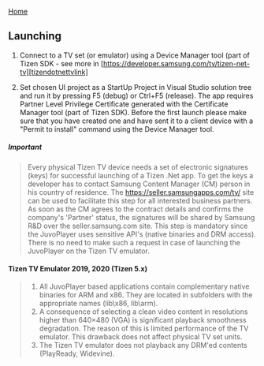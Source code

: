 [Home](../README.md)

## Launching 

1. Connect to a TV set (or emulator) using a Device Manager tool (part of Tizen SDK - see more in [https://developer.samsung.com/tv/tizen-net-tv][tizendotnettvlink]

[tizendotnettvlink]: https://developer.samsung.com/tv/tizen-net-tv 

2. Set chosen UI project as a StartUp Project in Visual Studio solution tree and run it by pressing F5 (debug) or Ctrl+F5 (release). The app requires Partner Level Privilege Certificate generated with the Certificate Manager tool (part of Tizen SDK). Before the first launch please make sure that you have created one and have sent it to a client device with a "Permit to install" command using the Device Manager tool.

##### Important
> Every physical Tizen TV device needs a set of electronic signatures (keys) for successful launching of a Tizen .Net app. To get the keys a developer has to contact Samsung Content Manager (CM) person in his country of residence. The https://seller.samsungapps.com/tv/ site can be used to facilitate this step for all interested business partners. As soon as the CM agrees to the contract details and confirms the company's 'Partner' status, the signatures will be shared by Samsung R&D over the seller.samsung.com site. This step is mandatory since the JuvoPlayer uses sensitive API's (native binaries and DRM access). There is no need to make such a request in case of launching the JuvoPlayer on the Tizen TV emulator. 

#### Tizen TV Emulator 2019, 2020 (Tizen 5.x) 
 
  > 1. All JuvoPlayer based applications contain complementary native binaries for ARM and x86. They are located in subfolders with the appropriate names (lib\x86, lib\arm).
  > 2. A consequence of selecting a clean video content in resolutions higher than 640×480 (VGA) is significant playback smoothness degradation. The reason of this is limited performance of the TV emulator. This drawback does not affect physical TV set units.
  > 3. The Tizen TV emulator does not playback any DRM'ed contents (PlayReady, Widevine).